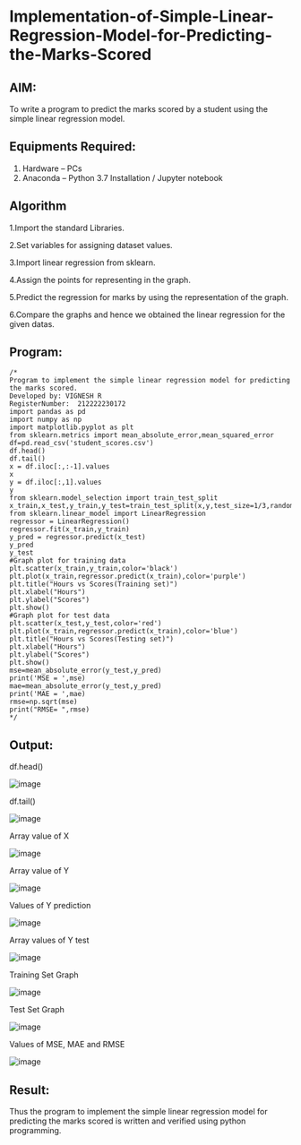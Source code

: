 # Implementation-of-Simple-Linear-Regression-Model-for-Predicting-the-Marks-Scored

## AIM:
To write a program to predict the marks scored by a student using the simple linear regression model.

## Equipments Required:
1. Hardware – PCs
2. Anaconda – Python 3.7 Installation / Jupyter notebook

## Algorithm

1.Import the standard Libraries.

2.Set variables for assigning dataset values. 

3.Import linear regression from sklearn. 

4.Assign the points for representing in the graph. 

5.Predict the regression for marks by using the representation of the graph. 

6.Compare the graphs and hence we obtained the linear regression for the given datas.


## Program:
```
/*
Program to implement the simple linear regression model for predicting the marks scored.
Developed by: VIGNESH R
RegisterNumber:  212222230172
import pandas as pd
import numpy as np
import matplotlib.pyplot as plt
from sklearn.metrics import mean_absolute_error,mean_squared_error
df=pd.read_csv('student_scores.csv')
df.head()
df.tail()
x = df.iloc[:,:-1].values
x
y = df.iloc[:,1].values
y
from sklearn.model_selection import train_test_split
x_train,x_test,y_train,y_test=train_test_split(x,y,test_size=1/3,random_state=0)
from sklearn.linear_model import LinearRegression
regressor = LinearRegression()
regressor.fit(x_train,y_train)
y_pred = regressor.predict(x_test)
y_pred
y_test
#Graph plot for training data
plt.scatter(x_train,y_train,color='black')
plt.plot(x_train,regressor.predict(x_train),color='purple')
plt.title("Hours vs Scores(Training set)")
plt.xlabel("Hours")
plt.ylabel("Scores")
plt.show()
#Graph plot for test data
plt.scatter(x_test,y_test,color='red')
plt.plot(x_train,regressor.predict(x_train),color='blue')
plt.title("Hours vs Scores(Testing set)")
plt.xlabel("Hours")
plt.ylabel("Scores")
plt.show()
mse=mean_absolute_error(y_test,y_pred)
print('MSE = ',mse)
mae=mean_absolute_error(y_test,y_pred)
print('MAE = ',mae)
rmse=np.sqrt(mse)
print("RMSE= ",rmse)
*/
```

## Output:
df.head()

![image](https://github.com/VigneshR2005/Implementation-of-Simple-Linear-Regression-Model-for-Predicting-the-Marks-Scored/assets/119401246/6841e4bc-ff99-4213-a8ad-8a6441f37d7c)

df.tail()

![image](https://github.com/VigneshR2005/Implementation-of-Simple-Linear-Regression-Model-for-Predicting-the-Marks-Scored/assets/119401246/94115a23-443b-4519-8f75-7780ba483bd1)

Array value of X

![image](https://github.com/VigneshR2005/Implementation-of-Simple-Linear-Regression-Model-for-Predicting-the-Marks-Scored/assets/119401246/e7bf5922-bf77-4b93-8ed7-c2f976c8d22f)

Array value of Y

![image](https://github.com/VigneshR2005/Implementation-of-Simple-Linear-Regression-Model-for-Predicting-the-Marks-Scored/assets/119401246/37a15163-2824-4714-948c-ac808bba0b8a)


Values of Y prediction

![image](https://github.com/VigneshR2005/Implementation-of-Simple-Linear-Regression-Model-for-Predicting-the-Marks-Scored/assets/119401246/304b8472-a8f4-4c3e-9295-dd03946e2133)


Array values of Y test

![image](https://github.com/VigneshR2005/Implementation-of-Simple-Linear-Regression-Model-for-Predicting-the-Marks-Scored/assets/119401246/a370b651-6d7a-4881-b06e-e436080ef20a)


Training Set Graph

![image](https://github.com/VigneshR2005/Implementation-of-Simple-Linear-Regression-Model-for-Predicting-the-Marks-Scored/assets/119401246/146f3d20-c50e-4d95-98dd-c6079237e040)


Test Set Graph

![image](https://github.com/VigneshR2005/Implementation-of-Simple-Linear-Regression-Model-for-Predicting-the-Marks-Scored/assets/119401246/73488fda-d231-4a9a-ab53-56521755291e)


Values of MSE, MAE and RMSE

![image](https://github.com/VigneshR2005/Implementation-of-Simple-Linear-Regression-Model-for-Predicting-the-Marks-Scored/assets/119401246/fce1f6ea-5f71-4953-a66c-8c7ddb0ac765)






## Result:
Thus the program to implement the simple linear regression model for predicting the marks scored is written and verified using python programming.
